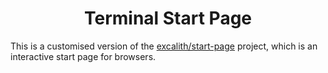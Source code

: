 <div align="center">
	<h1 align="center">Terminal Start Page</h1>
</div>

This is a customised version of the [excalith/start-page](https://github.com/excalith/excalith-start-page) project, which is an interactive start page for browsers.
